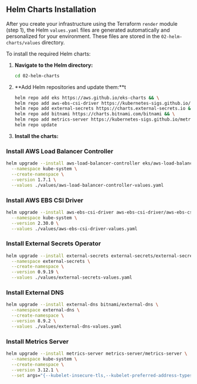 ## Helm Charts Installation

After you create your infrastructure using the Terraform `render` module (step 1), the Helm `values.yaml` files are generated automatically and personalized for your environment. These files are stored in the `02-helm-charts/values` directory.

To install the required Helm charts:

1. **Navigate to the Helm directory:**

   ```bash
   cd 02-helm-charts
   ```

2. **Add Helm repositories and update them:**t

   ```bash
   helm repo add eks https://aws.github.io/eks-charts && \
   helm repo add aws-ebs-csi-driver https://kubernetes-sigs.github.io/aws-ebs-csi-driver && \
   helm repo add external-secrets https://charts.external-secrets.io && \
   helm repo add bitnami https://charts.bitnami.com/bitnami && \
   helm repo add metrics-server https://kubernetes-sigs.github.io/metrics-server && \
   helm repo update
   ```

3. **Install the charts:**

### Install AWS Load Balancer Controller

```bash
helm upgrade --install aws-load-balancer-controller eks/aws-load-balancer-controller \
  --namespace kube-system \
  --create-namespace \
  --version 1.7.1 \
  --values ./values/aws-load-balancer-controller-values.yaml
```

### Install AWS EBS CSI Driver

```bash
helm upgrade --install aws-ebs-csi-driver aws-ebs-csi-driver/aws-ebs-csi-driver \
  --namespace kube-system \
  --version 2.30.0 \
  --values ./values/aws-ebs-csi-driver-values.yaml
```

### Install External Secrets Operator

```bash
helm upgrade --install external-secrets external-secrets/external-secrets \
  --namespace external-secrets \
  --create-namespace \
  --version 0.9.19 \
  --values ./values/external-secrets-values.yaml
```

### Install External DNS

```bash
helm upgrade --install external-dns bitnami/external-dns \
  --namespace external-dns \
  --create-namespace \
  --version 8.9.2 \
  --values ./values/external-dns-values.yaml
```

### Install Metrics Server

```bash
helm upgrade --install metrics-server metrics-server/metrics-server \
  --namespace kube-system \
  --create-namespace \
  --version 3.12.1 \
  --set args="{--kubelet-insecure-tls,--kubelet-preferred-address-types=InternalIP}"
```
